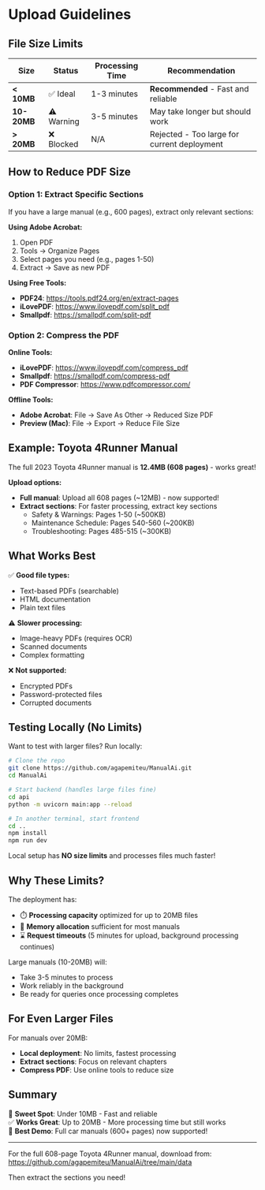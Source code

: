 # Upload Guidelines

## File Size Limits

| Size | Status | Processing Time | Recommendation |
|------|--------|----------------|----------------|
| **< 10MB** | ✅ Ideal | 1-3 minutes | **Recommended** - Fast and reliable |
| **10-20MB** | ⚠️ Warning | 3-5 minutes | May take longer but should work |
| **> 20MB** | ❌ Blocked | N/A | Rejected - Too large for current deployment |

## How to Reduce PDF Size

### Option 1: Extract Specific Sections
If you have a large manual (e.g., 600 pages), extract only relevant sections:

**Using Adobe Acrobat:**
1. Open PDF
2. Tools → Organize Pages
3. Select pages you need (e.g., pages 1-50)
4. Extract → Save as new PDF

**Using Free Tools:**
- **PDF24**: https://tools.pdf24.org/en/extract-pages
- **iLovePDF**: https://www.ilovepdf.com/split_pdf
- **Smallpdf**: https://smallpdf.com/split-pdf

### Option 2: Compress the PDF

**Online Tools:**
- **iLovePDF**: https://www.ilovepdf.com/compress_pdf
- **Smallpdf**: https://smallpdf.com/compress-pdf
- **PDF Compressor**: https://www.pdfcompressor.com/

**Offline Tools:**
- **Adobe Acrobat**: File → Save As Other → Reduced Size PDF
- **Preview (Mac)**: File → Export → Reduce File Size

## Example: Toyota 4Runner Manual

The full 2023 Toyota 4Runner manual is **12.4MB (608 pages)** - works great!

**Upload options:**
- **Full manual**: Upload all 608 pages (~12MB) - now supported!
- **Extract sections**: For faster processing, extract key sections
  - Safety & Warnings: Pages 1-50 (~500KB)
  - Maintenance Schedule: Pages 540-560 (~200KB)  
  - Troubleshooting: Pages 485-515 (~300KB)

## What Works Best

✅ **Good file types:**
- Text-based PDFs (searchable)
- HTML documentation
- Plain text files

⚠️ **Slower processing:**
- Image-heavy PDFs (requires OCR)
- Scanned documents
- Complex formatting

❌ **Not supported:**
- Encrypted PDFs
- Password-protected files
- Corrupted documents

## Testing Locally (No Limits)

Want to test with larger files? Run locally:

```bash
# Clone the repo
git clone https://github.com/agapemiteu/ManualAi.git
cd ManualAi

# Start backend (handles large files fine)
cd api
python -m uvicorn main:app --reload

# In another terminal, start frontend
cd ..
npm install
npm run dev
```

Local setup has **NO size limits** and processes files much faster!

## Why These Limits?

The deployment has:
- ⏱️ **Processing capacity** optimized for up to 20MB files
- 💾 **Memory allocation** sufficient for most manuals
- ⌛ **Request timeouts** (5 minutes for upload, background processing continues)

Large manuals (10-20MB) will:
- Take 3-5 minutes to process
- Work reliably in the background
- Be ready for queries once processing completes

## For Even Larger Files

For manuals over 20MB:
- **Local deployment**: No limits, fastest processing
- **Extract sections**: Focus on relevant chapters
- **Compress PDF**: Use online tools to reduce size

## Summary

🎯 **Sweet Spot**: Under 10MB - Fast and reliable  
✅ **Works Great**: Up to 20MB - More processing time but still works  
🚀 **Best Demo**: Full car manuals (600+ pages) now supported!  

---

For the full 608-page Toyota 4Runner manual, download from:
https://github.com/agapemiteu/ManualAi/tree/main/data

Then extract the sections you need!
